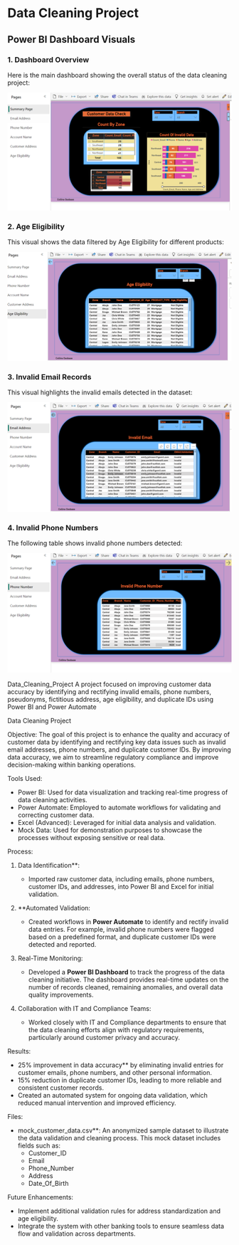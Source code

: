 # Data Cleaning Project

## Power BI Dashboard Visuals

### 1. Dashboard Overview
Here is the main dashboard showing the overall status of the data cleaning project:

![Dashboard Overview](./Dashboard%20Overview.PNG)

### 2. Age Eligibility
This visual shows the data filtered by Age Eligibility for different products:

![Age Eligibility](./Age%20Eligibility.PNG)

### 3. Invalid Email Records
This visual highlights the invalid emails detected in the dataset:

![Invalid Email Records](./Invalid%20Email%20Visual.PNG)

### 4. Invalid Phone Numbers
The following table shows invalid phone numbers detected:

![Invalid Phone Numbers](./Invalid%20Phone%20number%20visual.PNG)


Data_Cleaning_Project
A project focused on improving customer data accuracy by identifying and rectifying invalid emails, phone numbers, pseudonyms, fictitious address, age eligibility, and duplicate IDs using Power BI and Power Automate

Data Cleaning Project

 Objective:
The goal of this project is to enhance the quality and accuracy of customer data by identifying and rectifying key data issues such as invalid email addresses, phone numbers, and duplicate customer IDs. By improving data accuracy, we aim to streamline regulatory compliance and improve decision-making within banking operations.

 Tools Used:
- Power BI: Used for data visualization and tracking real-time progress of data cleaning activities.
- Power Automate: Employed to automate workflows for validating and correcting customer data.
- Excel (Advanced): Leveraged for initial data analysis and validation.
- Mock Data: Used for demonstration purposes to showcase the processes without exposing sensitive or real data.

 Process:
1. Data Identification**: 
   - Imported raw customer data, including emails, phone numbers, customer IDs, and addresses, into Power BI and Excel for initial validation.
   
2. **Automated Validation:
   - Created workflows in **Power Automate** to identify and rectify invalid data entries. For example, invalid phone numbers were flagged based on a predefined format, and duplicate customer IDs were detected and reported.
   
3. Real-Time Monitoring:
   - Developed a **Power BI Dashboard** to track the progress of the data cleaning initiative. The dashboard provides real-time updates on the number of records cleaned, remaining anomalies, and overall data quality improvements.
   
4. Collaboration with IT and Compliance Teams:
   - Worked closely with IT and Compliance departments to ensure that the data cleaning efforts align with regulatory requirements, particularly around customer privacy and accuracy.

Results:
- 25% improvement in data accuracy** by eliminating invalid entries for customer emails, phone numbers, and other personal information.
- 15% reduction in duplicate customer IDs, leading to more reliable and consistent customer records.
- Created an automated system for ongoing data validation, which reduced manual intervention and improved efficiency.

 Files:
- mock_customer_data.csv**: An anonymized sample dataset to illustrate the data validation and cleaning process. This mock dataset includes fields such as:
  - Customer_ID
  - Email
  - Phone_Number
  - Address
  - Date_Of_Birth

 Future Enhancements:
- Implement additional validation rules for address standardization and age eligibility.
- Integrate the system with other banking tools to ensure seamless data flow and validation across departments.


